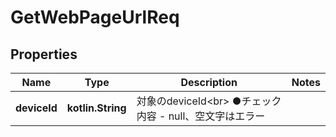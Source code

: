 
# GetWebPageUrlReq

## Properties
Name | Type | Description | Notes
------------ | ------------- | ------------- | -------------
**deviceId** | **kotlin.String** | 対象のdeviceId&lt;br&gt; ●チェック内容   - null、空文字はエラー | 



